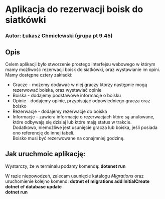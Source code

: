 # Aplikacja do rezerwacji boisk do siatkówki

### Autor: Łukasz Chmielewski (grupa pt 9.45)

## Opis
Celem aplikacji było stworzenie prostego interfejsu webowego w którym mamy możliwość rezerwacji boisk do siatkówki, oraz wystawianie im opini.  
Mamy dostępne cztery zakładki:  
- Gracze - możemy dodawać w niej graczy którzy następnie mogą rezerwować boiska, oraz wystawiać opinie
- Boiska - dodajemy podstawowe informacje o boisku
- Opinie - dodajemy opinie, przypisująć odpowiedniego gracza oraz boisko
- Rezerwacje - dodajemy rezerwacje do boiska
- Informacje - zawiera informacje o rezerwacjach które są anulowane, które odbywają się dzisiaj lub które mają status w trakcie.  
Dodatkowo, niemożliwe jest usunięcie gracza lub boiska, jeśli posiada ono referencję do innej tabeli.  
Boisko musi być rezerwowane na conajmniej godzinę.

## Jak uruchmoic aplikację:
Wystarczy, że w terminalu podamy komendę: __dotenet run__ 

W razie niepowodzeń, zalecam usunięcie katalogu _Migrations_ oraz uruchomienie kolejno komend:
__dotnet ef migrations add InitialCreate__  
__dotnet ef database update__  
__dotnet run__

